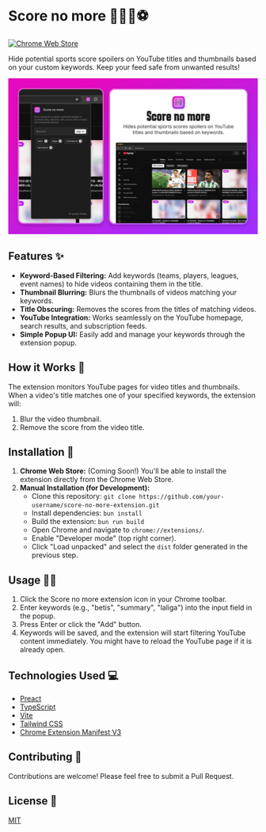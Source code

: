# Score no more 🚫🏀🏈⚽️

<!-- TODO: Replace EXTENSION_ID -->

[![Chrome Web Store](https://img.shields.io/chrome-web-store/v/EXTENSION_ID?style=for-the-badge)](https://chrome.google.com/webstore/detail/EXTENSION_ID)

Hide potential sports score spoilers on YouTube titles and thumbnails based on your custom keywords. Keep your feed safe from unwanted results!

![Score no more preview](public/preview.jpg)

## Features ✨

- **Keyword-Based Filtering:** Add keywords (teams, players, leagues, event names) to hide videos containing them in the title.
- **Thumbnail Blurring:** Blurs the thumbnails of videos matching your keywords.
- **Title Obscuring:** Removes the scores from the titles of matching videos.
- **YouTube Integration:** Works seamlessly on the YouTube homepage, search results, and subscription feeds.
- **Simple Popup UI:** Easily add and manage your keywords through the extension popup.

## How it Works 🤔

The extension monitors YouTube pages for video titles and thumbnails. When a video's title matches one of your specified keywords, the extension will:

1.  Blur the video thumbnail.
2.  Remove the score from the video title.

## Installation 🚀

1.  **Chrome Web Store:** (Coming Soon!) You'll be able to install the extension directly from the Chrome Web Store.
2.  **Manual Installation (for Development):**
    - Clone this repository: `git clone https://github.com/your-username/score-no-more-extension.git` <!-- TODO: Update repository URL -->
    - Install dependencies: `bun install`
    - Build the extension: `bun run build`
    - Open Chrome and navigate to `chrome://extensions/`.
    - Enable "Developer mode" (top right corner).
    - Click "Load unpacked" and select the `dist` folder generated in the previous step.

## Usage 🧑‍💻

1.  Click the Score no more extension icon in your Chrome toolbar.
2.  Enter keywords (e.g., "betis", "summary", "laliga") into the input field in the popup.
3.  Press Enter or click the "Add" button.
4.  Keywords will be saved, and the extension will start filtering YouTube content immediately. You might have to reload the YouTube page if it is already open.

## Technologies Used 💻

- [Preact](https://preactjs.com/)
- [TypeScript](https://www.typescriptlang.org/)
- [Vite](https://vitejs.dev/)
- [Tailwind CSS](https://tailwindcss.com/)
- [Chrome Extension Manifest V3](https://developer.chrome.com/docs/extensions/mv3/)

## Contributing 🤝

Contributions are welcome! Please feel free to submit a Pull Request.

## License 📄

[MIT](./LICENSE)
